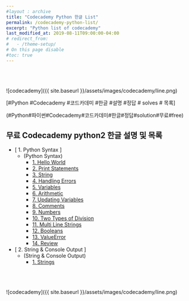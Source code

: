 ```yaml
---
#layout : archive
title: "Codecademy Python 한글 List"
permalink: /codecademy-python-list/
excerpt: "Python list of codecademy"
last_modified_at: 2019-08-11T09:00:00-04:00
# redirect_from:
#   - /theme-setup/
# On this page disable
#toc: true
---
```

    
<br><br>   
![codecademy]({{ site.baseurl }}/assets/images/codecademy/line.png)    

[#Python #Codecademy #코드카데미 #한글 #설명 #정답 # solves # 목록]    

(#Python#파이썬#Codecademy#코드카데미#한글#정답#solution#무료#free)

## 무료 Codecademy python2 한글 설명 및 목록 

 * [ 1. Python Syntax ]     
    * (Python Syntax)       
      * <a href="/010101-HelloWorld/">1. Hello World</a>     
      * <a href="/010102-PrintStatements/">2. Print Statements</a>    
      * <a href="/010103-String/">3. String</a>      
      * <a href="/010104-HandlingErrors/">4. Handling Errors</a>      
      * <a href="/010105-Variables/">5. Variables</a>      
      * <a href="/010106-Arithmetic/">6. Arithmetic</a>      
      * <a href="/010107-UpdatingVariables/">7. Updating Variables</a>      
      * <a href="/010108-Comments/">8. Comments</a>      
      * <a href="/010109-Numbers/">9. Numbers</a>   
      * <a href="/010110-TwoTypesOfDivision/">10. Two Types of Division</a>      
      * <a href="/010111-MultiLineStrings/">11. Multi Line Strings</a>     
      * <a href="/010112-Booleans/">12. Booleans</a>     
      * <a href="/010113-ValueError/">13. ValueError</a>     
      * <a href="/010114-Review/">14. Review</a>     
 * [ 2. String & Console Output ]     
    * (String & Console Output)       
      * <a href="/020101-Strings/">1. Strings</a>     
    

<br>
<br>
<br>
![codecademy]({{ site.baseurl }}/assets/images/codecademy/line.png)   
